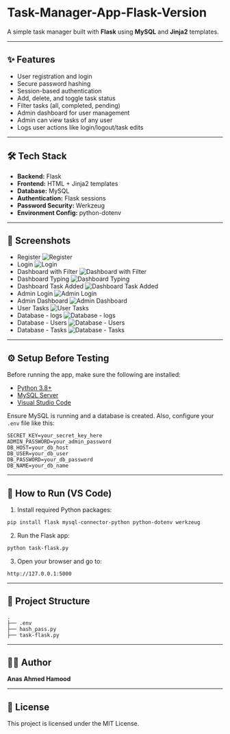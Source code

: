 # Task-Manager-App-Flask-Version

A simple task manager built with **Flask** using **MySQL** and **Jinja2** templates.

---

## ✨ Features

- User registration and login
- Secure password hashing
- Session-based authentication
- Add, delete, and toggle task status
- Filter tasks (all, completed, pending)
- Admin dashboard for user management
- Admin can view tasks of any user
- Logs user actions like login/logout/task edits

---

## 🛠 Tech Stack

- **Backend:** Flask  
- **Frontend:** HTML + Jinja2 templates  
- **Database:** MySQL  
- **Authentication:** Flask sessions  
- **Password Security:** Werkzeug  
- **Environment Config:** python-dotenv  

---

## 📸 Screenshots

* Register ![Register](https://github.com/user-attachments/assets/76393515-73f7-4076-8f2a-122c7b54bdf9)
* Login ![Login](https://github.com/user-attachments/assets/62f746c3-8dc1-492b-a603-4d62c12a520d)
* Dashboard with Filter ![Dashboard with Filter](https://github.com/user-attachments/assets/54caf3e8-a1c1-4112-84c8-db819ce3a1dd)
* Dashboard Typing ![Dashboard Typing](https://github.com/user-attachments/assets/c064da47-77bc-4ec5-af97-3072921b8670)
* Dashboard Task Added ![Dashboard Task Added](https://github.com/user-attachments/assets/ae21fbb3-0ca0-41ca-8a95-281342fe4ace)
* Admin Login ![Admin Login](https://github.com/user-attachments/assets/24000a96-f568-4d8c-89c3-2680ff05934a)
* Admin Dashboard ![Admin Dashboard](https://github.com/user-attachments/assets/05c14821-51dd-439a-a5c2-c96f2b7425ad)
* User Tasks ![User Tasks](https://github.com/user-attachments/assets/69f75d51-2fec-48dc-ac8d-abe5d6223b2a)
* Database - logs ![Database - logs](https://github.com/user-attachments/assets/bd54feef-b99f-4227-85b0-c31b12b182be)
* Database - Users ![Database - Users](https://github.com/user-attachments/assets/d2d9676b-c31f-4d88-a7ff-6f848dd2a1c9)
* Database - Tasks ![Database - Tasks](https://github.com/user-attachments/assets/230a0e55-0dac-4eb8-a935-61abbe9a65c0)

---

## ⚙️ Setup Before Testing

Before running the app, make sure the following are installed:

- [Python 3.8+](https://www.python.org/downloads/)
- [MySQL Server](https://dev.mysql.com/downloads/mysql/)
- [Visual Studio Code](https://code.visualstudio.com/)

Ensure MySQL is running and a database is created. Also, configure your `.env` file like this:

```env
SECRET_KEY=your_secret_key_here
ADMIN_PASSWORD=your_admin_password
DB_HOST=your_db_host
DB_USER=your_db_user
DB_PASSWORD=your_db_password
DB_NAME=your_db_name
```

---

## 🚀 How to Run (VS Code)

1. Install required Python packages:

```bash
pip install flask mysql-connector-python python-dotenv werkzeug
```

2. Run the Flask app:

```bash
python task-flask.py
```

3. Open your browser and go to:

```
http://127.0.0.1:5000
```

---

## 📂 Project Structure

```plaintext
.
├── .env
├── hash_pass.py
├── task-flask.py
```

---

## 👨‍💻 Author

**Anas Ahmed Hamood**

---

## 📄 License

This project is licensed under the MIT License.
